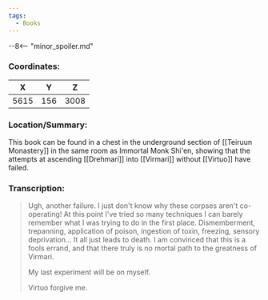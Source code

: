 ```yaml
---
tags:
  - Books
---
```


--8<-- "minor_spoiler.md"

### Coordinates:
| **X** | **Y**| **Z** |
|:-----:|:----:|:-----:|
|5615  |156   |3008  |

### Location/Summary:
This book can be found in a chest in the underground section of [[Teiruun Monastery]] in the same room as Immortal Monk Shi'en, showing that the attempts at ascending [[Drehmari]] into [[Virmari]] without [[Virtuo]] have failed.

### Transcription:
> Ugh, another failure. I just don't know why these corpses aren't co-operating! At this point I've tried so many techniques I can barely remember what I was trying to do in the first place. Dismemberment, trepanning, application of poison, ingestion of toxin, freezing, sensory deprivation... It all just leads to death. I am convinced that this is a fools errand, and that there truly is no mortal path to the greatness of Virmari.
>
> My last experiment will be on myself.
>
> Virtuo forgive me.

